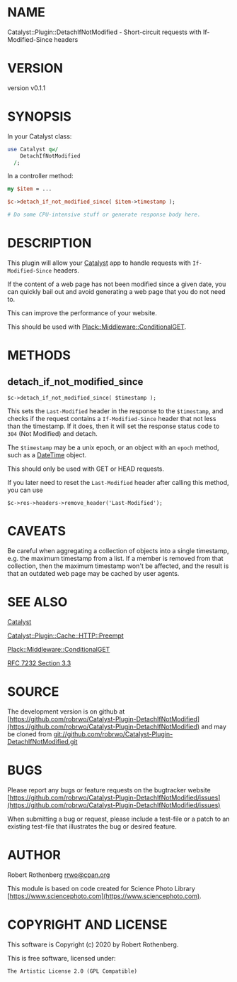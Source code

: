 # NAME

Catalyst::Plugin::DetachIfNotModified - Short-circuit requests with If-Modified-Since headers

# VERSION

version v0.1.1

# SYNOPSIS

In your Catalyst class:

```perl
use Catalyst qw/
    DetachIfNotModified
  /;
```

In a controller method:

```perl
my $item = ...

$c->detach_if_not_modified_since( $item->timestamp );

# Do some CPU-intensive stuff or generate response body here.
```

# DESCRIPTION

This plugin will allow your [Catalyst](https://metacpan.org/pod/Catalyst) app to handle requests with
`If-Modified-Since` headers.

If the content of a web page has not been modified since a given date,
you can quickly bail out and avoid generating a web page that you do
not need to.

This can improve the performance of your website.

This should be used with [Plack::Middleware::ConditionalGET](https://metacpan.org/pod/Plack::Middleware::ConditionalGET).

# METHODS

## detach\_if\_not\_modified\_since

```
$c->detach_if_not_modified_since( $timestamp );
```

This sets the `Last-Modified` header in the response to the
`$timestamp`, and checks if the request contains a
`If-Modified-Since` header that not less than the timestamp.  If it
does, then it will set the response status code to `304` (Not
Modified) and detach.

The `$timestamp` may be a unix epoch, or an object with an `epoch`
method, such as a [DateTime](https://metacpan.org/pod/DateTime) object.

This should only be used with GET or HEAD requests.

If you later need to reset the `Last-Modified` header after calling
this method, you can use

```
$c->res->headers->remove_header('Last-Modified');
```

# CAVEATS

Be careful when aggregating a collection of objects into a single
timestamp, e.g. the maximum timestamp from a list.  If a member is
removed from that collection, then the maximum timestamp won't be
affected, and the result is that an outdated web page may be cached by
user agents.

# SEE ALSO

[Catalyst](https://metacpan.org/pod/Catalyst)

[Catalyst::Plugin::Cache::HTTP::Preempt](https://metacpan.org/pod/Catalyst::Plugin::Cache::HTTP::Preempt)

[Plack::Middleware::ConditionalGET](https://metacpan.org/pod/Plack::Middleware::ConditionalGET)

[RFC 7232 Section 3.3](https://tools.ietf.org/html/rfc7232#section-3.3)

# SOURCE

The development version is on github at [https://github.com/robrwo/Catalyst-Plugin-DetachIfNotModified](https://github.com/robrwo/Catalyst-Plugin-DetachIfNotModified)
and may be cloned from [git://github.com/robrwo/Catalyst-Plugin-DetachIfNotModified.git](git://github.com/robrwo/Catalyst-Plugin-DetachIfNotModified.git)

# BUGS

Please report any bugs or feature requests on the bugtracker website
[https://github.com/robrwo/Catalyst-Plugin-DetachIfNotModified/issues](https://github.com/robrwo/Catalyst-Plugin-DetachIfNotModified/issues)

When submitting a bug or request, please include a test-file or a
patch to an existing test-file that illustrates the bug or desired
feature.

# AUTHOR

Robert Rothenberg <rrwo@cpan.org>

This module is based on code created for Science Photo Library
[https://www.sciencephoto.com](https://www.sciencephoto.com).

# COPYRIGHT AND LICENSE

This software is Copyright (c) 2020 by Robert Rothenberg.

This is free software, licensed under:

```
The Artistic License 2.0 (GPL Compatible)
```
